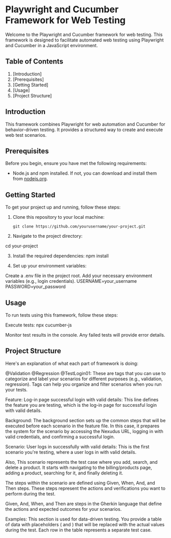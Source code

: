 # Playwright and Cucumber Framework for Web Testing

Welcome to the Playwright and Cucumber framework for web testing. This framework is designed to facilitate automated web testing using Playwright and Cucumber in a JavaScript environment.

## Table of Contents

1. [Introduction]
2. [Prerequisites]
3. [Getting Started]
4. [Usage]
5. [Project Structure]

## Introduction

This framework combines Playwright for web automation and Cucumber for behavior-driven testing. It provides a structured way to create and execute web test scenarios.

## Prerequisites

Before you begin, ensure you have met the following requirements:

- Node.js and npm installed. If not, you can download and install them from [nodejs.org](https://nodejs.org/).

## Getting Started

To get your project up and running, follow these steps:

1. Clone this repository to your local machine:

   ```shell
   git clone https://github.com/yourusername/your-project.git

   ```

2. Navigate to the project directory:

cd your-project

3. Install the required dependencies:
   npm install

4. Set up your environment variables:

Create a .env file in the project root.
Add your necessary environment variables (e.g., login credentials).
USERNAME=your_username
PASSWORD=your_password

## Usage

To run tests using this framework, follow these steps:

Execute tests:
npx cucumber-js

Monitor test results in the console. Any failed tests will provide error details.

## Project Structure

Here's an explanation of what each part of framework is doing:

@Validation @Regression @TestLogin01: These are tags that you can use to categorize and label your scenarios for different purposes (e.g., validation, regression). Tags can help you organize and filter scenarios when you run your tests.

Feature: Log-in page successful login with valid details: This line defines the feature you are testing, which is the log-in page for successful login with valid details.

Background: The background section sets up the common steps that will be executed before each scenario in the feature file. In this case, it prepares the system for the scenario by accessing the Nexudus URL, logging in with valid credentials, and confirming a successful login.

Scenario: User logs in successfully with valid details: This is the first scenario you're testing, where a user logs in with valid details.

Also, This scenario represents the test case where you add, search, and delete a product. It starts with navigating to the billing/products page, adding a product, searching for it, and finally deleting it.

The steps within the scenario are defined using Given, When, And, and Then steps. These steps represent the actions and verifications you want to perform during the test.

Given, And, When, and Then are steps in the Gherkin language that define the actions and expected outcomes for your scenarios.

Examples: This section is used for data-driven testing. You provide a table of data with placeholders (<username> and <password>) that will be replaced with the actual values during the test. Each row in the table represents a separate test case.
